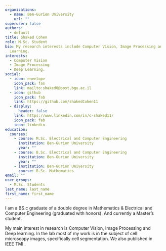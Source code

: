 ```yaml
---
organizations:
  - name: Ben-Gurion University
    url: ""
superuser: false
authors:
  - default
title: Shaked Cohen
role: M.Sc. Student
bio: My research interests include Computer Vision, Image Processing and Deep
  Learning.
interests:
  - Computer Vision
  - Image Processing
  - Deep Learning.
social:
  - icon: envelope
    icon_pack: fas
    link: mailto:shaked0@post.bgu.ac.il
  - icon: github
    icon_pack: fab
    link: https://github.com/shakedCohen11
  - display:
      header: false
    link: https://www.linkedin.com/in/c-shaked11/
    icon_pack: fab
    icon: linkedin
education:
  courses:
    - course: M.Sc. Electrical and Computer Engineering
      institution: Ben-Gurion University
      year: ""
    - course: B.Sc. Electrical and Computer Engineering
      institution: Ben-Gurion University
      year: ""
    - institution: Ben-Gurion University
      course: B.Sc. Mathematics
email: ""
user_groups:
  - M.Sc. Students
last_name: last_name
first_name: first_name
---
```

I am a BS.c graduate of a double degree in Mathematics & Electrical and Computer Engineering (graduated with honors). And currently a Master’s student.

My main interest in research is Computer Vision, Image Processing and Deep learning. In the lab most of my work is in the subject of cell microscopy images, specifically cell segmentation. We also published in IEEE TMI .